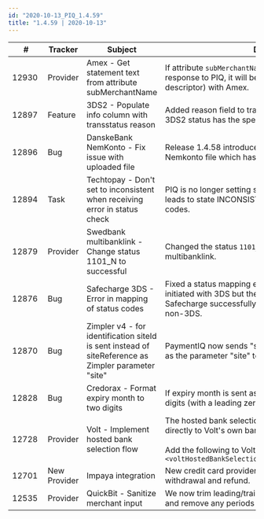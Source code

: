 ```yaml
--- 
id: "2020-10-13_PIQ_1.4.59"
title: "1.4.59 | 2020-10-13"
--- 
```



| #     | Tracker     | Subject   | Description    |
|-------|-------------|-----------|----------------|
| 12930 | Provider | Amex - Get statement text from attribute subMerchantName | If attribute `subMerchantName` is sent in the authorize response to PIQ, it will be used as the statement text (soft descriptor) with Amex. |
| 12897 | Feature | 3DS2 - Populate info column with transstatus reason | Added reason field to transaction info column on why the 3DS2 status has the specified value. |
| 12896 | Bug | DanskeBank NemKonto - Fix issue with uploaded file | Release 1.4.58 introduced a bug in the format of the Nemkonto file which has now been fixed. |
| 12894 | Task | Techtopay - Don't set to inconsistent when receiving error in status check | PIQ is no longer setting status ERR_READ_TIMEOUT (which leads to state INCONSISTENT) for any Techtopay status codes. |
| 12879 | Provider | Swedbank multibanklink - Change status 1101_N to successful | Changed the status `1101_N` to successful for Swedbank multibanklink. |
| 12876 | Bug | Safecharge 3DS - Error in mapping of status codes | Fixed a status mapping error where a transaction was initiated with 3DS but the card is not enrolled and Safecharge successfully processed the transaction as non-3DS. |
| 12870 | Bug | Zimpler v4 - for identification siteId is sent instead of siteReference as Zimpler parameter "site" | PaymentIQ now sends "siteReference" instead of "siteId" as the parameter "site" to Zimpler. |
| 12828 | Bug | Credorax - Format expiry month to two digits | If expiry month is sent as 1 digit PIQ will now format it to 2 digits (with a leading zero) |
| 12728 | Provider | Volt - Implement hosted bank selection flow | The hosted bank selection flow will redirect the user directly to Volt's own bank selection page.<br/><br/>Add the following to VoltConfig in order to use this feature: `<voltHostedBankSelection>true</voltHostedBankSelection>` |
| 12701 | New Provider | Impaya integration | New credit card provider integration supporting deposit, withdrawal and refund. |
| 12535 | Provider | QuickBit - Sanitize merchant input | We now trim leading/trailing whitespace for all parameters and remove any periods in the "address" parameter |

